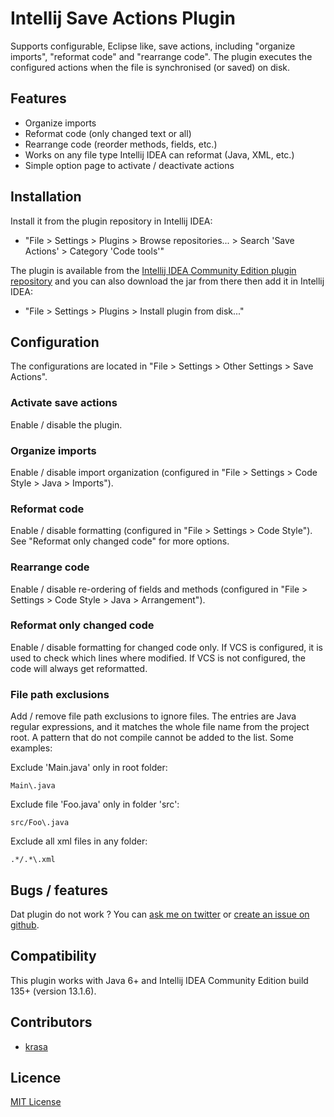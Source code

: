 # Intellij Save Actions Plugin

Supports configurable, Eclipse like, save actions, including "organize imports", "reformat code" and "rearrange code". The plugin executes the configured actions when the file is synchronised (or saved) on disk.

## Features

- Organize imports
- Reformat code (only changed text or all)
- Rearrange code (reorder methods, fields, etc.)
- Works on any file type Intellij IDEA can reformat (Java, XML, etc.)
- Simple option page to activate / deactivate actions

## Installation

Install it from the plugin repository in Intellij IDEA:

- "File > Settings > Plugins > Browse repositories... > Search 'Save Actions' > Category 'Code tools'"

The plugin is available from the [Intellij IDEA Community Edition plugin repository](https://plugins.jetbrains.com/plugin/7642) and you can also download the jar from there then add it in Intellij IDEA:

- "File > Settings > Plugins > Install plugin from disk..."

## Configuration

The configurations are located in "File > Settings > Other Settings > Save Actions".

### Activate save actions 

Enable / disable the plugin.

### Organize imports

Enable / disable import organization (configured in "File > Settings > Code Style > Java > Imports").

### Reformat code

Enable / disable formatting (configured in "File > Settings > Code Style"). See "Reformat only changed code" for more options.

### Rearrange code

Enable / disable re-ordering of fields and methods (configured in "File > Settings > Code Style > Java > Arrangement").

### Reformat only changed code

Enable / disable formatting for changed code only. If VCS is configured, it is used to check which lines where modified. If VCS is not configured, the code will always get reformatted.

### File path exclusions

Add / remove file path exclusions to ignore files. The entries are Java regular expressions, and it matches the whole file name from the project root. A pattern that do not compile cannot be added to the list. Some examples: 

Exclude 'Main.java' only in root folder:

    Main\.java
    
Exclude file 'Foo.java' only in folder 'src':
    
    src/Foo\.java

Exclude all xml files in any folder:

    .*/.*\.xml

## Bugs / features

Dat plugin do not work ? You can [ask me on twitter](https://twitter.com/dubreuia) or [create an issue on github](https://github.com/dubreuia/intellij-plugin-save-actions/issues).

## Compatibility

This plugin works with Java 6+ and Intellij IDEA Community Edition build 135+ (version 13.1.6).

## Contributors

- [krasa](https://github.com/krasa)

## Licence

[MIT License](LICENSE.txt)
